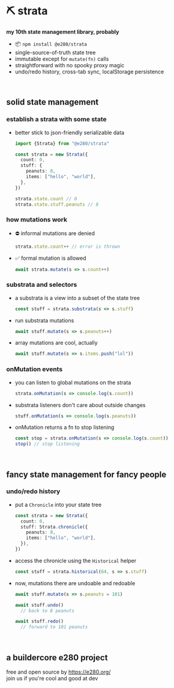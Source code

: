 
# ⛏️ strata

**my 10th state management library, probably**
- 📦 `npm install @e280/strata`
- single-source-of-truth state tree
- immutable except for `mutate(fn)` calls
- straightforward with no spooky proxy magic
- undo/redo history, cross-tab sync, localStorage persistence

<br/>

## solid state management

### establish a strata with some state
- better stick to json-friendly serializable data
  ```ts
  import {Strata} from "@e280/strata"

  const strata = new Strata({
    count: 0,
    stuff: {
      peanuts: 8,
      items: ["hello", "world"],
    },
  })

  strata.state.count // 0
  strata.state.stuff.peanuts // 8
  ```

### how mutations work
- ⛔ informal mutations are denied
  ```ts
  strata.state.count++ // error is thrown
  ```
- ✅ formal mutation is allowed
  ```ts
  await strata.mutate(s => s.count++)
  ```

### substrata and selectors
- a substrata is a view into a subset of the state tree
  ```ts
  const stuff = strata.substrata(s => s.stuff)
  ```
- run substrata mutations
  ```ts
  await stuff.mutate(s => s.peanuts++)
  ```
- array mutations are cool, actually
  ```ts
  await stuff.mutate(s => s.items.push("lol"))
  ```

### onMutation events
- you can listen to global mutations on the strata
  ```ts
  strata.onMutation(s => console.log(s.count))
  ```

- substrata listeners don't care about outside changes
  ```ts
  stuff.onMutation(s => console.log(s.peanuts))
  ```

- onMutation returns a fn to stop listening
  ```ts
  const stop = strata.onMutation(s => console.log(s.count))
  stop() // stop listening
  ```

<br/>

## fancy state management for fancy people

### undo/redo history
- put a `Chronicle` into your state tree
  ```ts
  const strata = new Strata({
    count: 0,
    stuff: Strata.chronicle({
      peanuts: 8,
      items: ["hello", "world"],
    }),
  })
  ```
- access the chronicle using the `Historical` helper
  ```ts
  const stuff = strata.historical(64, s => s.stuff)
  ```
- now, mutations there are undoable and redoable
  ```ts
  await stuff.mutate(s => s.peanuts = 101)

  await stuff.undo()
    // back to 8 peanuts

  await stuff.redo()
    // forward to 101 peanuts
  ```

<br/>

## a buildercore e280 project
free and open source by https://e280.org/  
join us if you're cool and good at dev  

